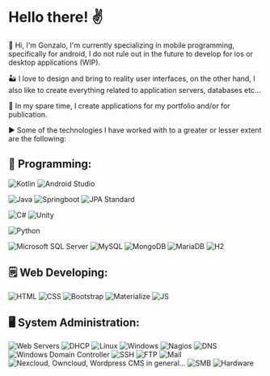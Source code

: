 <!--
**JonsaL3/JonsaL3** is a ✨ _special_ ✨ repository because its `README.md` (this file) appears on your GitHub profile.

Here are some ideas to get you started:

- 🔭 I’m currently working on ...
- 🌱 I’m currently learning ...
- 👯 I’m looking to collaborate on ...
- 🤔 I’m looking for help with ...
- 💬 Ask me about ...
- 📫 How to reach me: ...
- 😄 Pronouns: ...
- ⚡ Fun fact: ...
-->

# Hello there! ✌️

👋 Hi, I'm Gonzalo, I'm currently specializing in mobile programming, specifically for android, I do not rule out in the future to develop for ios or desktop applications (WIP).

🏜️ I love to design and bring to reality user interfaces, on the other hand, I also like to create everything related to application servers, databases etc...

🎡 In my spare time, I create applications for my portfolio and/or for publication.

▶️ Some of the technologies I have worked with to a greater or lesser extent are the following:

## 📝 Programming:

![Kotlin](https://img.shields.io/badge/Android-Kotlin-green)
![Android Studio](https://img.shields.io/badge/Android-Android%20Studio-green)

![Java](https://img.shields.io/badge/Java-Java%20Language-red)
![Springboot](https://img.shields.io/badge/Java-Springboot-red)
![JPA Standard](https://img.shields.io/badge/Java-JPA-red)

![C#](https://img.shields.io/badge/C%23%0A-C%23%0A%20Language-blue)
![Unity](https://img.shields.io/badge/C%23%0A-Unity-blue)

![Python](https://img.shields.io/badge/Python-Python%20Language-yellow)

![Microsoft SQL Server](https://img.shields.io/badge/Databases-Microsoft%20SQL%20Server-orange)
![MySQL](https://img.shields.io/badge/Databases-MySQL-orange)
![MongoDB](https://img.shields.io/badge/Databases-MongoDB-orange)
![MariaDB](https://img.shields.io/badge/Databases-MariaDB-orange)
![H2](https://img.shields.io/badge/Databases-H2-orange)

## 🗒️ Web Developing:

![HTML](https://img.shields.io/badge/Web-HTML-pink)
![CSS](https://img.shields.io/badge/Web-CSS-pink)
![Bootstrap](https://img.shields.io/badge/Web-Bootstrap-pink)
![Materialize](https://img.shields.io/badge/Web-Materialize-pink)
![JS](https://img.shields.io/badge/Web-JS-pink)

## 🖥️ System Administration:

![Web Servers](https://img.shields.io/badge/Systems-Web%20Servers-purple)
![DHCP](https://img.shields.io/badge/Systems-DHCP-purple)
![Linux](https://img.shields.io/badge/Systems-Linux-purple)
![Windows](https://img.shields.io/badge/Systems-Windows-purple)
![Nagios](https://img.shields.io/badge/Systems-Nagios-purple)
![DNS](https://img.shields.io/badge/Systems-DNS-purple)
![Windows Domain Controller](https://img.shields.io/badge/Systems-Windows%20Domain%20Controller-purple)
![SSH](https://img.shields.io/badge/Systems-SSH-purple)
![FTP](https://img.shields.io/badge/Systems-FTP-purple)
![Mail](https://img.shields.io/badge/Systems-Mail-purple)
![Nexcloud, Owncloud, Wordpress CMS in general...](https://img.shields.io/badge/Systems-CMS-purple)
![SMB](https://img.shields.io/badge/Systems-SMB-purple)
![Hardware](https://img.shields.io/badge/Systems-Hardware-purple)

